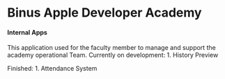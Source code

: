<h1>Binus Apple Developer Academy</h1>
<h4> Internal Apps</h4>

<p>
This application used for the faculty member to manage and support the academy operational Team.
Currently on development:
1. History Preview
</p>

<p>
Finished:
1. Attendance System
</p>
